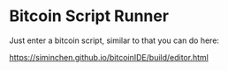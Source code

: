 # Bitcoin Script Runner

Just enter a bitcoin script, similar to that you can do here: 

https://siminchen.github.io/bitcoinIDE/build/editor.html

